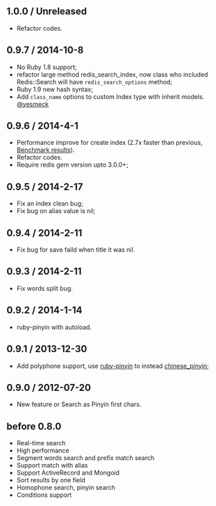 ## 1.0.0 / Unreleased

- Refactor codes.

## 0.9.7 / 2014-10-8

- No Ruby 1.8 support;
- refactor large method redis_search_index, now class who included Redis::Search will have `redis_search_options` method;
- Ruby 1.9 new hash syntax;
- Add `class_name` options to custom Index type with inherit models. [@yesmeck](https://github.com/yesmeck)

## 0.9.6 / 2014-4-1

- Performance improve for create index (2.7x faster than previous, [Benchmark results](https://gist.github.com/huacnlee/9907235)).
- Refactor codes.
- Require redis gem version upto 3.0.0+;

## 0.9.5 / 2014-2-17

- Fix an index clean bug;
- Fix bug on alias value is nil;

## 0.9.4 / 2014-2-11

- Fix bug for save faild when title it was nil.

## 0.9.3 / 2014-2-11

- Fix words split bug.

## 0.9.2 / 2014-1-14

- ruby-pinyin with autoload.

## 0.9.1 / 2013-12-30

- Add polyphone support, use [ruby-pinyin](https://github.com/janx/ruby-pinyin) to instead [chinese_pinyin](https://github.com/flyerhzm/chinese_pinyin);

## 0.9.0 / 2012-07-20

- New feature or Search as Pinyin first chars.

## before 0.8.0

- Real-time search
- High performance
- Segment words search and prefix match search
- Support match with alias
- Support ActiveRecord and Mongoid
- Sort results by one field
- Homophone search, pinyin search
- Conditions support
